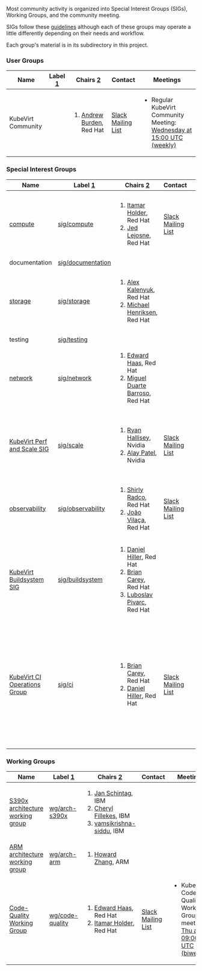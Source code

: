 
<!---
This is an autogenerated file!

Please do not edit this file directly, but instead make changes to the
sigs.yaml file in the project root.

To understand how this file is generated, see github.com/kubevirt/community/tree/main/generator/cmd/sigs/README.md
--->

Most community activity is organized into Special Interest Groups (SIGs),
Working Groups, and the community meeting.

SIGs follow these [guidelines](GOVERNANCE.md) although each of these groups may operate a little differently
depending on their needs and workflow.

Each group's material is in its subdirectory in this project.


### User Groups

| Name | Label [1] | Chairs [2] | Contact | Meetings |
|------|-----------|------------|---------|----------|
|KubeVirt Community | |<ol><li>[Andrew Burden](https://github.com/aburdenthehand), Red Hat</li></ol> |[Slack](virtualization)<br/> [Mailing List](https://groups.google.com/forum/#!forum/kubevirt-dev) |<ul><li>Regular KubeVirt Community Meeting: [ Wednesday at 15:00 UTC (weekly) ](https://zoom.us/j/92221936273)</li></ul> |




### Special Interest Groups

| Name | Label [1] | Chairs [2] | Contact | Meetings |
|------|-----------|------------|---------|----------|
|[compute](sig-compute/charter.md) |[sig/compute](https://github.com/kubevirt/kubevirt/labels/sig/compute) |<ol><li>[Itamar Holder](https://github.com/iholder101), Red Hat</li><li>[Jed Lejosne](https://github.com/jean-edouard), Red Hat</li></ol> |[Slack](kubevirt-dev)<br/> [Mailing List](https://groups.google.com/forum/#!forum/kubevirt-dev) |<ul><li>KubeVirt Compute SIG Meeting: [ Wednesday at 2:30 PM UTC (weekly) ](https://zoom.us/j/98091854677)</li></ul> |
|documentation |[sig/documentation](https://github.com/kubevirt/kubevirt/labels/sig/documentation) | | |<ul></ul> |
|[storage](sig-storage/charter.md) |[sig/storage](https://github.com/kubevirt/kubevirt/labels/sig/storage) |<ol><li>[Alex Kalenyuk](https://github.com/akalenyu), Red Hat</li><li>[Michael Henriksen](https://github.com/mhenriks), Red Hat</li></ol> | |<ul><li>KubeVirt Storage SIG Meeting: [ Monday at 1:00 PM UTC (bimonthly) ](https://zoom.us/j/97050528531)</li></ul> |
|testing |[sig/testing](https://github.com/kubevirt/kubevirt/labels/sig/testing) | | |<ul></ul> |
|[network](sig-network/charter.md) |[sig/network](https://github.com/kubevirt/kubevirt/labels/sig/network) |<ol><li>[Edward Haas](https://github.com/eddev), Red Hat</li><li>[Miguel Duarte Barroso](https://github.com/maiqueb), Red Hat</li></ol> | |<ul></ul> |
|[KubeVirt Perf and Scale SIG](sig-scale/charter.md) |[sig/scale](https://github.com/kubevirt/kubevirt/labels/sig/scale) |<ol><li>[Ryan Hallisey](https://github.com/rthallisey), Nvidia</li><li>[Alay Patel](https://github.com/alaypatel07), Nvidia</li></ol> |[Slack](kubevirt-dev)<br/> [Mailing List](https://groups.google.com/forum/#!forum/kubevirt-dev) |<ul><li>KubeVirt Perf and Scale SIG Meeting: [ Thursday at 14:00 UTC (bimonthy) ](https://zoom.us/j/3205945033)</li></ul> |
|[observability](sig-observability/charter.md) |[sig/observability](https://github.com/kubevirt/kubevirt/labels/sig/observability) |<ol><li>[Shirly Radco](https://github.com/sradco), Red Hat</li><li>[João Vilaça](https://github.com/machadovilaca), Red Hat</li></ol> |[Slack](kubevirt-dev)<br/> [Mailing List](https://groups.google.com/forum/#!forum/kubevirt-dev) |<ul><li>KubeVirt Observability SIG Meeting: [ Tuesday at 12:30 UTC (weekly) ](https://zoom.us/j/98887071488)</li></ul> |
|[KubeVirt Buildsystem SIG](sig-buildsystem/charter.md) |[sig/buildsystem](https://github.com/kubevirt/kubevirt/labels/sig/buildsystem) |<ol><li>[Daniel Hiller](https://github.com/dhiller), Red Hat</li><li>[Brian Carey](https://github.com/brianmcarey), Red Hat</li><li>[Luboslav Pivarc](https://github.com/xpivarc), Red Hat</li></ol> | |<ul></ul> |
|[KubeVirt CI Operations Group](sig-ci/charter.md) |[sig/ci](https://github.com/kubevirt/kubevirt/labels/sig/ci) |<ol><li>[Brian Carey](https://github.com/brianmcarey), Red Hat</li><li>[Daniel Hiller](https://github.com/dhiller), Red Hat</li></ol> |[Slack](kubevirt-dev)<br/> [Mailing List](https://groups.google.com/forum/#!forum/kubevirt-dev) |<ul><li>KubeVirt CI Taskforce Sync meeting: [ Monday at 09:00 CET (weekly) ](https://zoom.us/j/96583958896)</li><li>KubeVirt tests quarantine catch-up: [ Wednesday at 08:45 CET (weekly) ](https://zoom.us/j/94552009485)</li></ul> |




### Working Groups

| Name | Label [1] | Chairs [2] | Contact | Meetings |
|------|-----------|------------|---------|----------|
|[S390x architecture working group](wg-arch-s390x/charter.md) |[wg/arch-s390x](https://github.com/kubevirt/kubevirt/labels/wg/arch-s390x) |<ol><li>[Jan Schintag](https://github.com/jschintag), IBM</li><li>[Cheryl Fillekes](https://github.com/cfilleke), IBM</li><li>[vamsikrishna-siddu](https://github.com/vamsikrishna-siddu), IBM</li></ol> | |<ul></ul> |
|[ARM architecture working group](wg-arch-arm/charter.md) |[wg/arch-arm](https://github.com/kubevirt/kubevirt/labels/wg/arch-arm) |<ol><li>[Howard Zhang](https://github.com/zhlhahaha), ARM</li></ol> | |<ul></ul> |
|[Code-Quality Working Group](wg-code-quality/charter.md) |[wg/code-quality](https://github.com/kubevirt/kubevirt/labels/wg/code-quality) |<ol><li>[Edward Haas](https://github.com/EdDev), Red Hat</li><li>[Itamar Holder](https://github.com/iholder101), Red Hat</li></ol> |[Slack](kubevirt-dev)<br/> [Mailing List](https://groups.google.com/forum/#!forum/kubevirt-dev) |<ul><li>KubeVirt Code-Quality Working Group meeting: [ Thu at 09:00 UTC (biweekly) ](https://zoom.us/j/93168599900)</li></ul> |





[1]: https://github.com/kubevirt/project-infra/blob/main/docs/labels.md
[2]: https://github.com/kubevirt/community/blob/main/membership_policy.md
